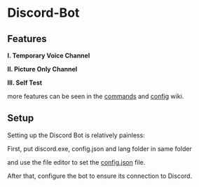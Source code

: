 # Discord-Bot

Features
---
**I. Temporary Voice Channel**

**II. Picture Only Channel**

**III. Self Test**

more features can be seen in the [commands](https://github.com/ccchang123/Discord-Bot/wiki/commands) and [config](https://github.com/ccchang123/Discord-Bot/wiki/config) wiki.

Setup
----
Setting up the Discord Bot is relatively painless:

First, put discord.exe, config.json and lang folder in same folder

and use the file editor to set the [config.json](https://github.com/ccchang123/Discord-Bot/wiki/config) file.

After that, configure the bot to ensure its connection to Discord.
